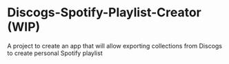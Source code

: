 # Discogs-Spotify-Playlist-Creator (WIP)
A project to create an app that will allow exporting collections from Discogs to create personal Spotify playlist
